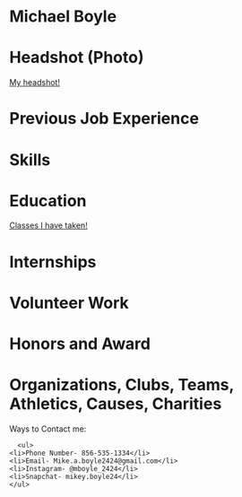 # Michael Boyle
# Headshot (Photo)
<a href="images/IMG-0421.PNG" title="My headshot"> My headshot!</a>
# Previous Job Experience
# Skills
# Education
<a href="education.html" title="Some classes I have taken"> Classes I have taken!</a>
# Internships
# Volunteer Work

# Honors and Award
# Organizations, Clubs, Teams, Athletics, Causes, Charities
<body>
      Ways to Contact me:
      
      <ul>
    <li>Phone Number- 856-535-1334</li>
    <li>Email- Mike.a.boyle2424@gmail.com</li>
    <li>Instagram- @mboyle_2424</li>
    <li>Snapchat- mikey.boyle24</li>
    </ul>
    
</body>
